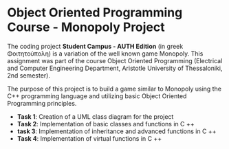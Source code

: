 # Object Oriented Programming Course - Monopoly Project
The coding project **Student Campus - AUTH Edition** (in greek Φοιτητούπολη) is a variation of the well known game Monopoly. This assignment was part of the course Object Oriented Programming (Electrical and Computer Engineering Department, Aristotle University of Thessaloniki, 2nd semester).

The purpose of this project is to build a game similar to Monopoly using the C++ programming language and utilizing basic Object Oriented Programming principles.

* **Task 1**: Creation of a UML class diagram for the project
* **Task 2**: Implementation of basic classes and functions in C ++
* **task 3**: Implementation of inheritance and advanced functions in C ++
* **Task 4**: Implementation of virtual functions in C ++
